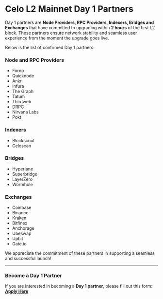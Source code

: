 # Celo L2 Mainnet Day 1 Partners 

Day 1 partners are **Node Providers, RPC Providers, Indexers, Bridges and Exchanges** that have committed to upgrading within **2 hours** of the first L2 block. 
These partners ensure network stability and seamless user experience from the moment the upgrade goes live.  

Below is the list of confirmed Day 1 partners:  

### Node and RPC Providers  
- Forno
- Quicknode  
- Ankr  
- Infura
- The Graph
- Tatum
- Thirdweb
- DRPC
- Nirvana Labs
- Pokt 

### Indexers  
- Blockscout 
- Celoscan  

### Bridges
- Hyperlane
- Superbridge
- LayerZero
- Wormhole

### Exchanges  
- Coinbase  
- Binance
- Kraken 
- Bitfinex 
- Anchorage
- Ubeswap
- Upbit
- Gate.io

We appreciate the commitment of these partners in supporting a seamless and successful launch! 

---

### Become a Day 1 Partner  
If you are interested in becoming a **Day 1 partner**, please fill out this form:  
[**Apply Here**](https://docs.google.com/forms/d/e/1FAIpQLScFhKXF08dQON9N58iNq7H1xrZ0URrFozUZOFKwXj7uXjg2dg/viewform?usp=dialog)  
